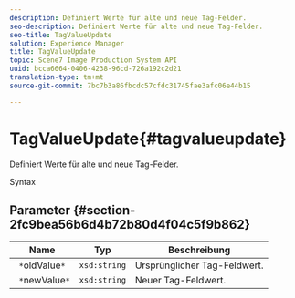 ```yaml
---
description: Definiert Werte für alte und neue Tag-Felder.
seo-description: Definiert Werte für alte und neue Tag-Felder.
seo-title: TagValueUpdate
solution: Experience Manager
title: TagValueUpdate
topic: Scene7 Image Production System API
uuid: bcca6664-0406-4238-96cd-726a192c2d21
translation-type: tm+mt
source-git-commit: 7bc7b3a86fbcdc57cfdc31745fae3afc06e44b15

---
```



# TagValueUpdate{#tagvalueupdate}

Definiert Werte für alte und neue Tag-Felder.

Syntax

## Parameter {#section-2fc9bea56b6d4b72b80d4f04c5f9b862}

| Name | Typ | Beschreibung |
|---|---|---|
| ` *`oldValue`*` | `xsd:string` | Ursprünglicher Tag-Feldwert. |
| ` *`newValue`*` | `xsd:string` | Neuer Tag-Feldwert. |

